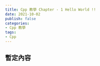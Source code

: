 ```yaml
---
title: Cpp 教學 Chapter - 1 Hello World !!
date: 2021-10-02
publish: false
categories:
- Cpp 教學
tags:
- Cpp
---
```

## 暫定內容